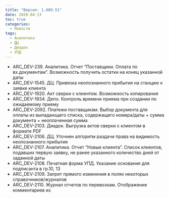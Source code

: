 ```yaml
---
title: "Версия: 1.689.51"
date: 2020-04-13
toc: true
categories:
  - Новости
tags:
  - Аналитика
  - ДЦ
  - Диадок
  - УПД
---
```


- ARC_DEV-239. Аналитика. Отчет “Поставщики. Оплата по вх.документам”. Возможность получить остатки на конец указанной даты
- ARC_DEV-1545. ДЦ. Привязка неопознанного прибытия на станцию к заявке клиента
- ARC_DEV-1920. Акт сверки с клиентом. Возможность копирования
- ARC_DEV-1934. Депо. Контроль времени приема при создании по ожидаемому приему
- ARC_DEV-2092. Платежи поставщикам. Выбор документа для оплаты из выпадающего списка, содержащего номера/даты + сумма документа + неоплаченная сумма
- ARC_DEV-2103. Диадок. Выгрузка актов сверки с клиентом в формате PDF
- ARC_DEV-2106. ДЦ. Уточнен алгоритм раздачи права на видимость неопознанного прибытия
- ARC_DEV-2107. Аналитика. Отчет “Новые клиента”. Список клиентов, подавших первую заявку, не ранее указанного количество дней от заданной даты
- ARC_DEV-2108. Печатная форма УПД. Указание основания для подписанта в гр.10, 13
- ARC_DEV-2109. Запрет прямого изменения в полях некоторых справочников/журналов
- ARC_DEV-2110. Журнал отчетов по перевозкам. Отображение комментариев из

